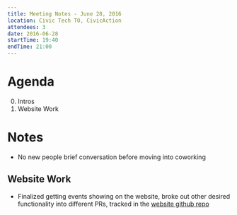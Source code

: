 ```yaml
---
title: Meeting Notes - June 28, 2016
location: Civic Tech TO, CivicAction
attendees: 3
date: 2016-06-28
startTime: 19:40
endTime: 21:00
---
```


# Agenda

0. Intros
1. Website Work

# Notes

- No new people brief conversation before moving into coworking

## Website Work

- Finalized getting events showing on the website, broke out other desired functionality into different PRs, tracked in the [website github repo](https://github.com/tomeshnet/tomesh.net/issues)
